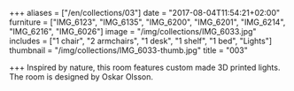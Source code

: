 +++
aliases = ["/en/collections/03"]
date = "2017-08-04T11:54:21+02:00"
furniture = ["IMG_6123", "IMG_6135", "IMG_6200", "IMG_6201", "IMG_6214", "IMG_6216", "IMG_6026"]
image = "/img/collections/IMG_6033.jpg"
includes = ["1 chair", "2 armchairs", "1 desk", "1 shelf", "1 bed", "Lights"]
thumbnail = "/img/collections/IMG_6033-thumb.jpg"
title = "003"

+++
Inspired by nature, this room features custom made 3D printed lights. The room is designed by Oskar Olsson.